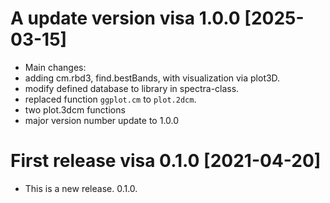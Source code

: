 # A update version visa 1.0.0 [2025-03-15]
* Main changes: 
* adding cm.rbd3, find.bestBands, with visualization via plot3D.
* modify defined database to library in spectra-class.
* replaced function `ggplot.cm` to `plot.2dcm`.
* two plot.3dcm functions
* major version number update to 1.0.0

# First release visa 0.1.0  [2021-04-20]

* This is a new release. 0.1.0.

